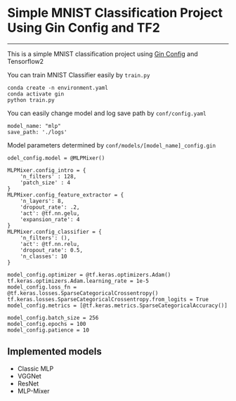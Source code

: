 # Simple MNIST Classification Project Using Gin Config and TF2

-------------

This is a simple MNIST classification project using [Gin Config](https://github.com/google/gin-config) and Tensorflow2

You can train MNIST Classifier easily by `train.py`

    conda create -n environment.yaml
    conda activate gin
    python train.py

You can easily change model and log save path by `conf/config.yaml`

    model_name: "mlp"
    save_path: './logs'

Model parameters determined by `conf/models/[model_name]_config.gin`

    odel_config.model = @MLPMixer()

    MLPMixer.config_intro = {
        'n_filters' : 128,
        'patch_size' : 4
    }
    MLPMixer.config_feature_extractor = {
        'n_layers': 8,
        'dropout_rate': .2,
        'act': @tf.nn.gelu,
        'expansion_rate': 4
    }
    MLPMixer.config_classifier = {
        'n_filters': (),
        'act': @tf.nn.relu,
        'dropout_rate': 0.5,
        'n_classes': 10
    }
    
    model_config.optimizer = @tf.keras.optimizers.Adam()
    tf.keras.optimizers.Adam.learning_rate = 1e-5
    model_config.loss_fn = @tf.keras.losses.SparseCategoricalCrossentropy()
    tf.keras.losses.SparseCategoricalCrossentropy.from_logits = True
    model_config.metrics = [@tf.keras.metrics.SparseCategoricalAccuracy()]
    
    model_config.batch_size = 256
    model_config.epochs = 100
    model_config.patience = 10



## Implemented models

- Classic MLP
- VGGNet
- ResNet
- MLP-Mixer